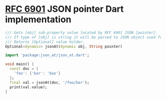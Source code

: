 # [RFC 6901](https://tools.ietf.org/html/rfc6901) JSON pointer Dart implementation

```dart
/// Gets [obj] sub-property value located by RFC 6901 JSON [pointer].
/// If type of [obj] is string it will be parsed to JSON object used for search.
/// Returns [Optional] value holder.
Optional<dynamic> jsonAt(dynamic obj, String pointer)
```

```dart
import 'package:json_at/json_at.dart';

void main() {
  const doc = {
    'foo': {'bar': 'baz'}
  };
  final val = jsonAt(doc, '/foo/bar');
  print(val.value);
}
```
